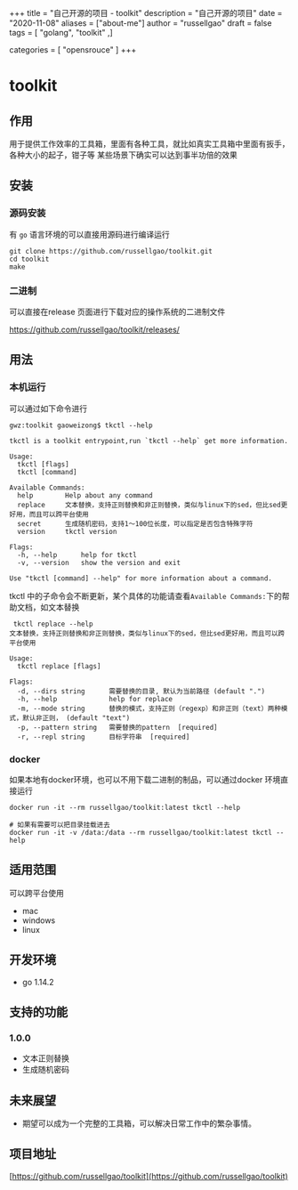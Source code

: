 +++
title = "自己开源的项目 - toolkit"
description = "自己开源的项目"
date = "2020-11-08"
aliases = ["about-me"]
author = "russellgao"
draft = false
tags = [
    "golang",
    "toolkit"
,]

categories = [
    "opensrouce"
]
+++

# toolkit 

## 作用
用于提供工作效率的工具箱，里面有各种工具，就比如真实工具箱中里面有扳手，各种大小的起子，钳子等
某些场景下确实可以达到事半功倍的效果

## 安装
### 源码安装
有 `go` 语言环境的可以直接用源码进行编译运行

```
git clone https://github.com/russellgao/toolkit.git
cd toolkit
make
```

### 二进制
可以直接在release 页面进行下载对应的操作系统的二进制文件

https://github.com/russellgao/toolkit/releases/

## 用法
###  本机运行
可以通过如下命令进行
```
gwz:toolkit gaoweizong$ tkctl --help

tkctl is a toolkit entrypoint,run `tkctl --help` get more information.

Usage:
  tkctl [flags]
  tkctl [command]

Available Commands:
  help        Help about any command
  replace     文本替换，支持正则替换和非正则替换，类似与linux下的sed，但比sed更好用，而且可以跨平台使用
  secret      生成随机密码，支持1～100位长度，可以指定是否包含特殊字符
  version     tkctl version

Flags:
  -h, --help      help for tkctl
  -v, --version   show the version and exit

Use "tkctl [command] --help" for more information about a command.

```

tkctl 中的子命令会不断更新，某个具体的功能请查看`Available Commands:`下的帮助文档，如文本替换

```shell script
 tkctl replace --help 
文本替换，支持正则替换和非正则替换，类似与linux下的sed，但比sed更好用，而且可以跨平台使用

Usage:
  tkctl replace [flags]

Flags:
  -d, --dirs string      需要替换的目录, 默认为当前路径 (default ".")
  -h, --help             help for replace
  -m, --mode string      替换的模式，支持正则（regexp）和非正则（text）两种模式，默认非正则， (default "text")
  -p, --pattern string   需要替换的pattern  [required]
  -r, --repl string      目标字符串  [required]
```

### docker
如果本地有docker环境，也可以不用下载二进制的制品，可以通过docker 环境直接运行

```shell script
docker run -it --rm russellgao/toolkit:latest tkctl --help

# 如果有需要可以把目录挂载进去
docker run -it -v /data:/data --rm russellgao/toolkit:latest tkctl --help
```

## 适用范围
可以跨平台使用

- mac
- windows
- linux

## 开发环境
- go 1.14.2

## 支持的功能
### 1.0.0
- 文本正则替换
- 生成随机密码

## 未来展望
- 期望可以成为一个完整的工具箱，可以解决日常工作中的繁杂事情。

## 项目地址
[https://github.com/russellgao/toolkit](https://github.com/russellgao/toolkit)
